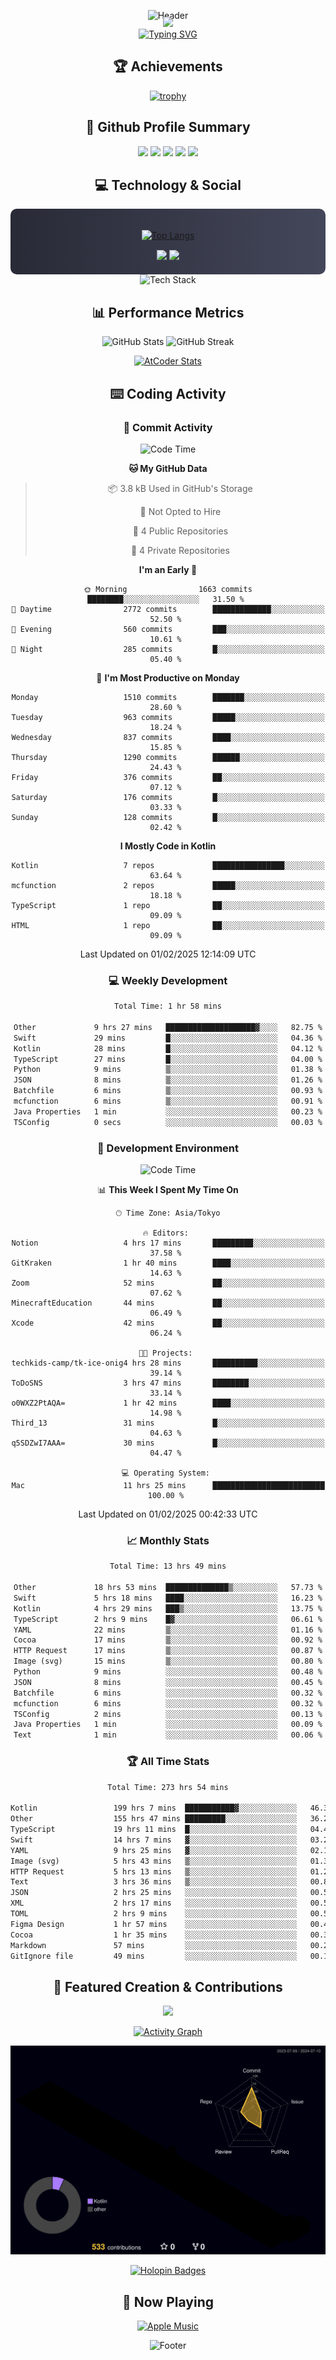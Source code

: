 <div align="center">
  
![Header](https://capsule-render.vercel.app/api?type=waving&color=gradient&customColorList=12&height=300&section=header&text=Welcome%20to%20Batapii's%20Universe&fontSize=50&animation=fadeIn&fontAlignY=40&desc=Android%20Developer%20|%20Kotlin%20LOVE%20)

<div style="margin-top: -20px;">
  <img src="https://readme-typing-svg.herokuapp.com/?lines=Crafting+Android+Experiences;Building+Tomorrow's+Apps+Today;Always+Learning,+Always+Growing&font=Fira%20Code&center=true&width=440&height=45&color=f75c7e&vCenter=true&size=22&pause=1000">
</div>

<a href="https://git.io/typing-svg">
  <img src="https://readme-typing-svg.demolab.com?font=Fira+Code&weight=600&size=28&duration=4000&pause=1000&center=true&vCenter=true&width=800&lines=Hey+there!+I'm+Batapii+%F0%9F%91%8B;Android+Developer+from+Japan+%F0%9F%87%AF%F0%9F%87%B5" alt="Typing SVG" />
</a>

## 🏆 Achievements

[![trophy](https://github-profile-trophy.vercel.app/?username=batapii&theme=onestar&no-frame=true&no-bg=true&column=8&rank=SECRET,SSS,SS,S,AAA,AA,A,B,C,?&margin-w=10&margin-h=10)](https://github.com/ryo-ma/github-profile-trophy)

## 🎯 Github Profile Summary

<div align="center">
  <img src="http://github-profile-summary-cards.vercel.app/api/cards/profile-details?username=batapii&theme=radical" />
  <img src="http://github-profile-summary-cards.vercel.app/api/cards/repos-per-language?username=batapii&theme=radical" />
  <img src="http://github-profile-summary-cards.vercel.app/api/cards/most-commit-language?username=batapii&theme=radical" />
  <img src="http://github-profile-summary-cards.vercel.app/api/cards/stats?username=batapii&theme=radical" />
  <img src="http://github-profile-summary-cards.vercel.app/api/cards/productive-time?username=batapii&theme=radical" />
</div>

## 💻 Technology & Social

<div align="center" style="background: linear-gradient(to right, #282A36, #44475A); padding: 20px; border-radius: 10px;">

[![Top Langs](https://github-readme-stats.vercel.app/api/top-langs/?username=batapii
)](https://github.com/anuraghazra/github-readme-stats)

<div style="margin-top: 15px">
<a href="https://github.com/batapii"><img src="https://img.shields.io/github/followers/batapii?style=for-the-badge&logo=github&label=Follow&color=ff6e96&labelColor=282A36"/></a>
<a href="https://twitter.com/batapii3939"><img src="https://img.shields.io/twitter/follow/batapii?style=for-the-badge&logo=twitter&color=1DA1F2&labelColor=282A36&label= Twitter"/></a>
</div>

</div>

<div align="center">
<img src="https://github-readme-tech-stack.vercel.app/api/cards?title=Tech+Stack&align=center&titleAlign=center&fontSize=20&lineHeight=10&lineCount=4&theme=github_dark&width=800&bg=%230D1117&badge=%23161B22&border=%2321262D&titleColor=%2358A6FF&line1=kotlin%2Ckotlin%2C0095D5%3Bandroid%2Candroid%2C00ff00%3Bjetpackcompose%2Cjetpack%2C4285F4%3B&line2=swift%2Cswift%2CFA7343%3Bfirebase%2Cfirebase%2CFFCA28%3Bgithub%2Cgithub%2C181717%3B&line3=typescript%2Ctypescript%2C3178C6%3Bgraphql%2Cgraphql%2CE10098%3Bsupabase%2Csupabase%2C3FCF8E%3B&line4=gradle%2Cgradle%2C02303A%3Bgitkraken%2Cgitkraken%2C179287%3Bpostman%2Cpostman%2CFF6C37%3B" alt="Tech Stack" />
</div>



## 📊 Performance Metrics

<div align="center">

![GitHub Stats](https://github-readme-stats.vercel.app/api?username=batapii&show_icons=true&theme=radical&hide_border=true&bg_color=0D1117)
![GitHub Streak](https://github-readme-streak-stats.herokuapp.com/?user=batapii&theme=radical&hide_border=true&background=0D1117)

[![AtCoder Stats](https://atcoder-readme-stats.vercel.app/stats/batapii3939?theme=dark&show_history=5&width=495)](https://github.com/iwbc-mzk/atcoder-readme-stats)

</div>

## ⌨️ Coding Activity

### 🌟 Commit Activity
<!--START_SECTION:commit-stats-->
![Code Time](http://img.shields.io/badge/Code%20Time-431%20hrs%203%20mins-blue)

**🐱 My GitHub Data** 

> 📦 3.8 kB Used in GitHub's Storage 
 > 
> 🚫 Not Opted to Hire
 > 
> 📜 4 Public Repositories 
 > 
> 🔑 4 Private Repositories 
 > 
**I'm an Early 🐤** 

```text
🌞 Morning                1663 commits        ████████░░░░░░░░░░░░░░░░░   31.50 % 
🌆 Daytime                2772 commits        █████████████░░░░░░░░░░░░   52.50 % 
🌃 Evening                560 commits         ███░░░░░░░░░░░░░░░░░░░░░░   10.61 % 
🌙 Night                  285 commits         █░░░░░░░░░░░░░░░░░░░░░░░░   05.40 % 
```
📅 **I'm Most Productive on Monday** 

```text
Monday                   1510 commits        ███████░░░░░░░░░░░░░░░░░░   28.60 % 
Tuesday                  963 commits         █████░░░░░░░░░░░░░░░░░░░░   18.24 % 
Wednesday                837 commits         ████░░░░░░░░░░░░░░░░░░░░░   15.85 % 
Thursday                 1290 commits        ██████░░░░░░░░░░░░░░░░░░░   24.43 % 
Friday                   376 commits         ██░░░░░░░░░░░░░░░░░░░░░░░   07.12 % 
Saturday                 176 commits         █░░░░░░░░░░░░░░░░░░░░░░░░   03.33 % 
Sunday                   128 commits         █░░░░░░░░░░░░░░░░░░░░░░░░   02.42 % 
```


**I Mostly Code in Kotlin** 

```text
Kotlin                   7 repos             ████████████████░░░░░░░░░   63.64 % 
mcfunction               2 repos             █████░░░░░░░░░░░░░░░░░░░░   18.18 % 
TypeScript               1 repo              ██░░░░░░░░░░░░░░░░░░░░░░░   09.09 % 
HTML                     1 repo              ██░░░░░░░░░░░░░░░░░░░░░░░   09.09 % 
```




 Last Updated on 01/02/2025 12:14:09 UTC
<!--END_SECTION:commit-stats-->

### 💻 Weekly Development
<!--START_SECTION:wakatime-->

```txt
Total Time: 1 hr 58 mins

Other             9 hrs 27 mins   ████████████████████▓░░░░   82.75 %
Swift             29 mins         █░░░░░░░░░░░░░░░░░░░░░░░░   04.36 %
Kotlin            28 mins         █░░░░░░░░░░░░░░░░░░░░░░░░   04.12 %
TypeScript        27 mins         █░░░░░░░░░░░░░░░░░░░░░░░░   04.00 %
Python            9 mins          ▒░░░░░░░░░░░░░░░░░░░░░░░░   01.38 %
JSON              8 mins          ▒░░░░░░░░░░░░░░░░░░░░░░░░   01.26 %
Batchfile         6 mins          ▒░░░░░░░░░░░░░░░░░░░░░░░░   00.93 %
mcfunction        6 mins          ▒░░░░░░░░░░░░░░░░░░░░░░░░   00.91 %
Java Properties   1 min           ░░░░░░░░░░░░░░░░░░░░░░░░░   00.23 %
TSConfig          0 secs          ░░░░░░░░░░░░░░░░░░░░░░░░░   00.03 %
```

<!--END_SECTION:wakatime-->

### 🔨 Development Environment
<!--START_SECTION:dev-stats-->
![Code Time](http://img.shields.io/badge/Code%20Time-429%20hrs%2041%20mins-blue)

📊 **This Week I Spent My Time On** 

```text
🕑︎ Time Zone: Asia/Tokyo

🔥 Editors: 
Notion                   4 hrs 17 mins       █████████░░░░░░░░░░░░░░░░   37.58 % 
GitKraken                1 hr 40 mins        ████░░░░░░░░░░░░░░░░░░░░░   14.63 % 
Zoom                     52 mins             ██░░░░░░░░░░░░░░░░░░░░░░░   07.62 % 
MinecraftEducation       44 mins             ██░░░░░░░░░░░░░░░░░░░░░░░   06.49 % 
Xcode                    42 mins             ██░░░░░░░░░░░░░░░░░░░░░░░   06.24 % 

🐱‍💻 Projects: 
techkids-camp/tk-ice-onig4 hrs 28 mins       ██████████░░░░░░░░░░░░░░░   39.14 % 
ToDoSNS                  3 hrs 47 mins       ████████░░░░░░░░░░░░░░░░░   33.14 % 
o0WXZ2PtAQA=             1 hr 42 mins        ████░░░░░░░░░░░░░░░░░░░░░   14.98 % 
Third_13                 31 mins             █░░░░░░░░░░░░░░░░░░░░░░░░   04.63 % 
q5SDZwI7AAA=             30 mins             █░░░░░░░░░░░░░░░░░░░░░░░░   04.47 % 

💻 Operating System: 
Mac                      11 hrs 25 mins      █████████████████████████   100.00 % 
```


 Last Updated on 01/02/2025 00:42:33 UTC
<!--END_SECTION:dev-stats-->

### 📈 Monthly Stats
<!--START_SECTION:wakamonth-->

```txt
Total Time: 13 hrs 49 mins

Other             18 hrs 53 mins  ██████████████▒░░░░░░░░░░   57.73 %
Swift             5 hrs 18 mins   ████░░░░░░░░░░░░░░░░░░░░░   16.23 %
Kotlin            4 hrs 29 mins   ███▒░░░░░░░░░░░░░░░░░░░░░   13.75 %
TypeScript        2 hrs 9 mins    █▓░░░░░░░░░░░░░░░░░░░░░░░   06.61 %
YAML              22 mins         ▒░░░░░░░░░░░░░░░░░░░░░░░░   01.16 %
Cocoa             17 mins         ▒░░░░░░░░░░░░░░░░░░░░░░░░   00.92 %
HTTP Request      17 mins         ▒░░░░░░░░░░░░░░░░░░░░░░░░   00.87 %
Image (svg)       15 mins         ▒░░░░░░░░░░░░░░░░░░░░░░░░   00.80 %
Python            9 mins          ░░░░░░░░░░░░░░░░░░░░░░░░░   00.48 %
JSON              8 mins          ░░░░░░░░░░░░░░░░░░░░░░░░░   00.45 %
Batchfile         6 mins          ░░░░░░░░░░░░░░░░░░░░░░░░░   00.32 %
mcfunction        6 mins          ░░░░░░░░░░░░░░░░░░░░░░░░░   00.32 %
TSConfig          2 mins          ░░░░░░░░░░░░░░░░░░░░░░░░░   00.13 %
Java Properties   1 min           ░░░░░░░░░░░░░░░░░░░░░░░░░   00.09 %
Text              1 min           ░░░░░░░░░░░░░░░░░░░░░░░░░   00.06 %
```

<!--END_SECTION:wakamonth-->

### 🏆 All Time Stats
<!--START_SECTION:wakaalltime-->

```txt
Total Time: 273 hrs 54 mins

Kotlin                 199 hrs 7 mins  ███████████▓░░░░░░░░░░░░░   46.34 %
Other                  155 hrs 47 mins █████████░░░░░░░░░░░░░░░░   36.26 %
TypeScript             19 hrs 11 mins  █░░░░░░░░░░░░░░░░░░░░░░░░   04.47 %
Swift                  14 hrs 7 mins   ▓░░░░░░░░░░░░░░░░░░░░░░░░   03.29 %
YAML                   9 hrs 25 mins   ▓░░░░░░░░░░░░░░░░░░░░░░░░   02.19 %
Image (svg)            5 hrs 43 mins   ▒░░░░░░░░░░░░░░░░░░░░░░░░   01.33 %
HTTP Request           5 hrs 13 mins   ▒░░░░░░░░░░░░░░░░░░░░░░░░   01.22 %
Text                   3 hrs 36 mins   ▒░░░░░░░░░░░░░░░░░░░░░░░░   00.84 %
JSON                   2 hrs 25 mins   ░░░░░░░░░░░░░░░░░░░░░░░░░   00.56 %
XML                    2 hrs 17 mins   ░░░░░░░░░░░░░░░░░░░░░░░░░   00.53 %
TOML                   2 hrs 9 mins    ░░░░░░░░░░░░░░░░░░░░░░░░░   00.50 %
Figma Design           1 hr 57 mins    ░░░░░░░░░░░░░░░░░░░░░░░░░   00.46 %
Cocoa                  1 hr 35 mins    ░░░░░░░░░░░░░░░░░░░░░░░░░   00.37 %
Markdown               57 mins         ░░░░░░░░░░░░░░░░░░░░░░░░░   00.22 %
GitIgnore file         49 mins         ░░░░░░░░░░░░░░░░░░░░░░░░░   00.19 %
```

<!--END_SECTION:wakaalltime-->


## 🌟 Featured Creation & Contributions

<div align="center">
  <a href="https://github.com/batapii/ToDoSNS">
    <img src="https://github-readme-stats.vercel.app/api/pin/?username=batapii&repo=ToDoSNS&theme=radical&hide_border=true&bg_color=0D1117" />
  </a>

[![Activity Graph](https://github-readme-activity-graph.vercel.app/graph?username=batapii&custom_title=Contribution%20Graph&hide_border=true&theme=radical&bg_color=0D1117)](https://github.com/ashutosh00710/github-readme-activity-graph)

![3D Contrib](./profile-3d-contrib/profile-night-rainbow.svg)

[![Holopin Badges](https://holopin.me/batapii)](https://holopin.io/@batapii)

</div>

## 🎵 Now Playing

<div align="center">
  
[![Apple Music](https://music-profile.rayriffy.com/theme/dark.svg?uid=001005.6598667d2ffd4a10a4f429edd0ba24c4.1156)](https://github.com/rayriffy/apple-music-github-profile)

</div>

![Footer](https://capsule-render.vercel.app/api?type=waving&color=gradient&customColorList=12&height=100&section=footer)

</div>
